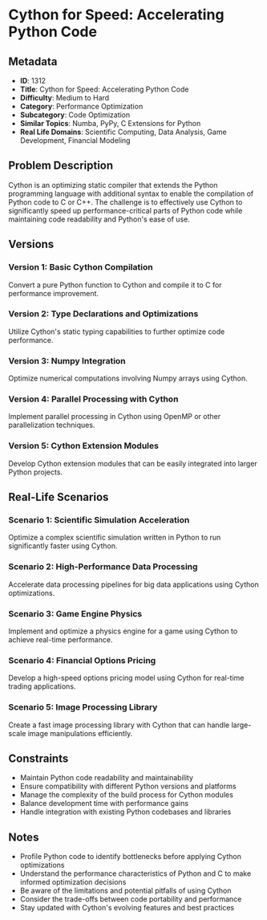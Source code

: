 # Cython for Speed: Accelerating Python Code

## Metadata

- **ID**: 1312
- **Title**: Cython for Speed: Accelerating Python Code
- **Difficulty**: Medium to Hard
- **Category**: Performance Optimization
- **Subcategory**: Code Optimization
- **Similar Topics**: Numba, PyPy, C Extensions for Python
- **Real Life Domains**: Scientific Computing, Data Analysis, Game Development, Financial Modeling

## Problem Description

Cython is an optimizing static compiler that extends the Python programming language with additional syntax to enable the compilation of Python code to C or C++. The challenge is to effectively use Cython to significantly speed up performance-critical parts of Python code while maintaining code readability and Python's ease of use.

## Versions

### Version 1: Basic Cython Compilation

Convert a pure Python function to Cython and compile it to C for performance improvement.

### Version 2: Type Declarations and Optimizations

Utilize Cython's static typing capabilities to further optimize code performance.

### Version 3: Numpy Integration

Optimize numerical computations involving Numpy arrays using Cython.

### Version 4: Parallel Processing with Cython

Implement parallel processing in Cython using OpenMP or other parallelization techniques.

### Version 5: Cython Extension Modules

Develop Cython extension modules that can be easily integrated into larger Python projects.

## Real-Life Scenarios

### Scenario 1: Scientific Simulation Acceleration

Optimize a complex scientific simulation written in Python to run significantly faster using Cython.

### Scenario 2: High-Performance Data Processing

Accelerate data processing pipelines for big data applications using Cython optimizations.

### Scenario 3: Game Engine Physics

Implement and optimize a physics engine for a game using Cython to achieve real-time performance.

### Scenario 4: Financial Options Pricing

Develop a high-speed options pricing model using Cython for real-time trading applications.

### Scenario 5: Image Processing Library

Create a fast image processing library with Cython that can handle large-scale image manipulations efficiently.

## Constraints

- Maintain Python code readability and maintainability
- Ensure compatibility with different Python versions and platforms
- Manage the complexity of the build process for Cython modules
- Balance development time with performance gains
- Handle integration with existing Python codebases and libraries

## Notes

- Profile Python code to identify bottlenecks before applying Cython optimizations
- Understand the performance characteristics of Python and C to make informed optimization decisions
- Be aware of the limitations and potential pitfalls of using Cython
- Consider the trade-offs between code portability and performance
- Stay updated with Cython's evolving features and best practices